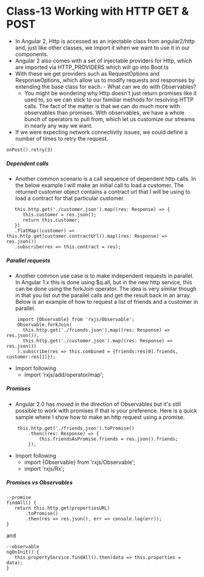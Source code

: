 # Class-13 Working with HTTP GET & POST
- In Angular 2, Http is accessed as an injectable class from angular2/http and, just like other classes, we import it when we want to use it in our components.
- Angular 2 also comes with a set of injectable providers for Http, which are imported via HTTP_PROVIDERS which will go into Boot.ts
- With these we get providers such as RequestOptions and ResponseOptions, which allow us to modify requests and responses by extending the base class for each. - What can we do with Observables?
  - You might be wondering why Http doesn't just return promises like it used to, so we can stick to our familiar methods for resolving HTTP calls. The fact of the matter is that we can do much more with observables than promises. With observables, we have a whole bunch of operators to pull from, which let us customize our streams in nearly any way we want.
-  If we were expecting network connectivity issues, we could define a number of times to retry the request.
  ```
  onPost().retry(3)
  ```
##### Dependent calls
- Another common scenario is a call sequence of dependent http calls. In the below example I will make an initial call to load a customer. The returned customer object contains a contract url that I will be using to load a contract for that particular customer.
 ```
    this.http.get('./customer.json').map((res: Response) => {
       this.customer = res.json();
       return this.customer;
    })
    .flatMap((customer) => this.http.get(customer.contractUrl)).map((res: Response) => res.json())
    .subscribe(res => this.contract = res);
 ```
##### Parallel requests
- Another common use case is to make independent requests in parallel. In Angular 1.x this is done using $q.all, but in the new http service, this can be done using the forkJoin operator. The idea is very similar though in that you list out the parallel calls and get the result back in an array. Below is an example of how to request a list of friends and a customer in parallel.
```
    import {Observable} from 'rxjs/Observable';
    Observable.forkJoin(
      this.http.get('./friends.json').map((res: Response) => res.json()),
      this.http.get('./customer.json').map((res: Response) => res.json())
    ).subscribe(res => this.combined = {friends:res[0].friends, customer:res[1]});
```
- Import following
  -  import 'rxjs/add/operator/map';
##### Promises
- Angular 2.0 has moved in the direction of Observables but it's still possible to work with promises if that is your preference. Here is a quick sample where I show how to make an http request using a promise.
```
    this.http.get('./friends.json').toPromise()
        .then((res: Response) => {
            this.friendsAsPromise.friends = res.json().friends;
        });
```
- Import following
  - import {Observable} from 'rxjs/Observable';
  - import 'rxjs/Rx';
##### Promises vs Observables
```
--promise
findAll() {
   return this.http.get(propertiesURL)
       .toPromise()
       .then(res => res.json(), err => console.log(err));
}
```
and
```
--observable
ngOnInit() {
   this.propertyService.findAll().then(data => this.properties = data);
}
```
